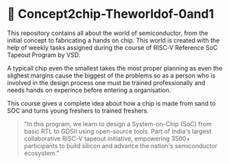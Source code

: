 # 🧠 Concept2chip-Theworldof-0and1
This repository contains all about the world of semiconductor, from the initial concept to fabricating a hands on chip. This world is created with the help of weekly tasks assigned during the course of RISC‑V Reference SoC Tapeout Program by VSD.

A typicall chip even the smallest takes the most proper planning as even the slighest margins cause the biggest of the problems so as a person who is involved in the design process one must be trained professionally and needs hands on experince before entering a organisation.

This course gives a complete idea about how a chip is made from sand to SOC and turns young freshers to trained freshers.

>"In this program, we learn to design a System-on-Chip (SoC) from basic RTL to GDSII using open-source tools. Part of India's largest collaborative RISC-V tapeout initiative, empowering 3500+ participants to build silicon and advance the nation's semiconductor ecosystem."

